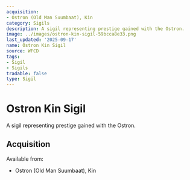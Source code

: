 ```yaml
---
acquisition:
- Ostron (Old Man Suumbaat), Kin
category: Sigils
description: A sigil representing prestige gained with the Ostron.
image: ../images/ostron-kin-sigil-59bcca8e33.png
last_updated: '2025-09-17'
name: Ostron Kin Sigil
source: WFCD
tags:
- Sigil
- Sigils
tradable: false
type: Sigil
---
```


# Ostron Kin Sigil

A sigil representing prestige gained with the Ostron.

## Acquisition

Available from:
- Ostron (Old Man Suumbaat), Kin

